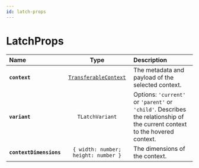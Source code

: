```yaml
---
id: latch-props
---
```


# LatchProps

| Name                    |                          Type                           | Description                                                                                                                |
| :---------------------- | :-----------------------------------------------------: | :------------------------------------------------------------------------------------------------------------------------- |
| **`context`**           | [`TransferableContext`](/docs/api/transferable-context) | The metadata and payload of the selected context.                                                                          |
| **`variant`**           |                     `TLatchVariant`                     | Options: `'current'` or `'parent'` or `'child'`. Describes the relationship of the current context to the hovered context. |
| **`contextDimensions`** |           `{ width: number; height: number }`           | The dimensions of the context.                                                                                             |
